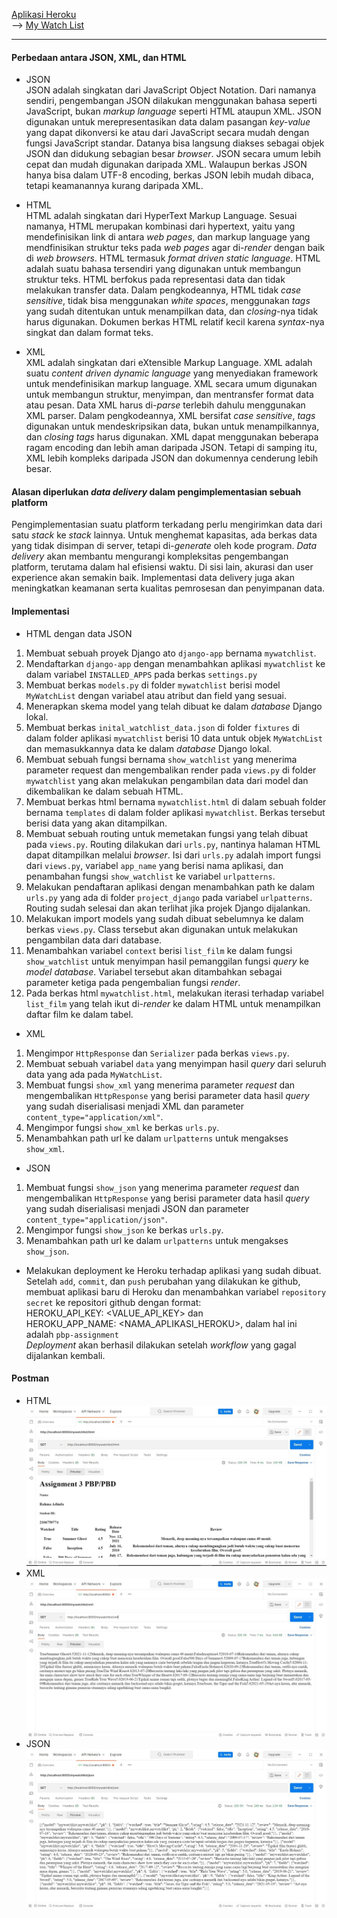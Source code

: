 [Aplikasi Heroku](https://pbp-assignment.herokuapp.com/) <br>
--> [My Watch List](https://pbp-assignment.herokuapp.com/mywatchlist/)
 <hr>
 
#### Perbedaan antara JSON, XML, dan HTML
- JSON <br>
JSON adalah singkatan dari JavaScript Object Notation. Dari namanya sendiri, pengembangan JSON dilakukan menggunakan bahasa seperti JavaScript, bukan _markup language_ seperti HTML ataupun XML. JSON digunakan untuk merepresentasikan data dalam pasangan _key-value_ yang dapat dikonversi ke atau dari JavaScript secara mudah dengan fungsi JavaScript standar. Datanya bisa langsung diakses sebagai objek JSON dan didukung sebagian besar _browser_. JSON secara umum lebih cepat dan mudah digunakan daripada XML. Walaupun berkas JSON hanya bisa dalam UTF-8 encoding, berkas JSON lebih mudah dibaca, tetapi keamanannya kurang daripada XML.

- HTML <br>
HTML adalah singkatan dari HyperText Markup Language. Sesuai namanya, HTML merupakan kombinasi dari hypertext, yaitu yang mendefinisikan link di antara _web pages_, dan markup language yang mendfinisikan struktur teks pada _web pages_ agar di-_render_ dengan baik di _web browsers_. HTML termasuk _format driven static language_. HTML adalah suatu bahasa tersendiri yang digunakan untuk membangun struktur teks. HTML berfokus pada representasi data dan tidak melakukan transfer data. Dalam pengkodeannya, HTML tidak _case sensitive_, tidak bisa menggunakan _white spaces_, menggunakan _tags_ yang sudah ditentukan untuk menampilkan data, dan _closing_-nya tidak harus digunakan. Dokumen berkas HTML relatif kecil karena _syntax_-nya singkat dan dalam format teks.

- XML <br>
XML adalah singkatan dari eXtensible Markup Language. XML adalah suatu _content driven dynamic language_ yang menyediakan framework untuk mendefinisikan markup language. XML secara umum digunakan untuk membangun struktur, menyimpan, dan mentransfer format data atau pesan. Data XML harus di-_parse_ terlebih dahulu menggunakan XML parser. Dalam pengkodeannya, XML bersifat _case sensitive_, _tags_ digunakan untuk mendeskripsikan data, bukan untuk menampilkannya, dan _closing tags_ harus digunakan. XML dapat menggunakan beberapa ragam encoding dan lebih aman daripada JSON. Tetapi di samping itu, XML lebih kompleks daripada JSON dan dokumennya cenderung lebih besar. 

#### Alasan diperlukan _data delivery_ dalam pengimplementasian sebuah platform
Pengimplementasian suatu platform terkadang perlu mengirimkan data dari satu _stack_ ke _stack_ lainnya. Untuk menghemat kapasitas, ada berkas data yang tidak disimpan di server, tetapi di-_generate_ oleh kode program. _Data delivery_ akan membantu mengurangi kompleksitas pengembangan platform, terutama dalam hal efisiensi waktu. Di sisi lain, akurasi dan user experience akan semakin baik. Implementasi data delivery juga akan meningkatkan keamanan serta kualitas pemrosesan dan penyimpanan data.

#### Implementasi

- HTML dengan data JSON
1. Membuat sebuah proyek Django ato `django-app` bernama `mywatchlist`.
2. Mendaftarkan `django-app` dengan menambahkan aplikasi `mywatchlist` ke dalam variabel `INSTALLED_APPS` pada berkas `settings.py`
3. Membuat berkas `models.py` di folder `mywatchlist` berisi model `MyWatchList` dengan variabel atau atribut dan field yang sesuai.
4. Menerapkan skema model yang telah dibuat ke dalam _database_ Django lokal.
5. Membuat berkas `inital_watchlist_data.json` di folder `fixtures` di dalam folder aplikasi `mywatchlist` berisi 10 data untuk objek `MyWatchList` dan memasukkannya data ke dalam _database_ Django lokal.
6. Membuat sebuah fungsi bernama `show_watchlist` yang menerima parameter request dan mengembalikan render pada `views.py` di folder `mywatchlist` yang akan melakukan pengambilan data dari model dan dikembalikan ke dalam sebuah HTML.
7. Membuat berkas html bernama `mywatchlist.html` di dalam sebuah folder bernama `templates` di dalam folder aplikasi `mywatchlist`. Berkas tersebut berisi data yang akan ditampilkan.
8. Membuat sebuah routing untuk memetakan fungsi yang telah dibuat pada `views.py`. Routing dilakukan dari `urls.py`, nantinya halaman HTML dapat ditampilkan melalui _browser_. Isi dari `urls.py` adalah import fungsi dari `views.py`, variabel `app_name` yang berisi nama aplikasi, dan penambahan fungsi `show_watchlist` ke variabel `urlpatterns`.
9. Melakukan pendaftaran aplikasi dengan menambahkan path ke dalam `urls.py` yang ada di folder `project_django` pada variabel `urlpatterns`. Routing sudah selesai dan akan terlihat jika projek Django dijalankan.
10. Melakukan import models yang sudah dibuat sebelumnya ke dalam berkas `views.py`. Class tersebut akan digunakan untuk melakukan pengambilan data dari database. 
11. Menambahkan variabel `context` berisi `list_film` ke dalam fungsi `show_watchlist` untuk menyimpan hasil pemanggilan fungsi _query_ ke _model database_. Variabel tersebut akan ditambahkan sebagai parameter ketiga pada pengembalian fungsi _render_.
12. Pada berkas html `mywatchlist.html`, melakukan iterasi terhadap variabel `list_film` yang telah ikut di-_render_ ke dalam HTML untuk menampilkan daftar film ke dalam tabel.

- XML
1. Mengimpor `HttpResponse` dan `Serializer` pada berkas `views.py`.
2. Membuat sebuah variabel `data` yang menyimpan hasil _query_ dari seluruh data yang ada pada `MyWatchList`.
3. Membuat fungsi `show_xml` yang menerima parameter _request_ dan mengembalikan `HttpResponse` yang berisi parameter data hasil _query_ yang sudah diserialisasi menjadi XML dan parameter `content_type="application/xml"`.
4. Mengimpor fungsi `show_xml` ke berkas `urls.py`.
5. Menambahkan path url ke dalam `urlpatterns` untuk mengakses `show_xml`.

- JSON
1. Membuat fungsi `show_json` yang menerima parameter _request_ dan mengembalikan `HttpResponse` yang berisi parameter data hasil _query_ yang sudah diserialisasi menjadi JSON dan parameter `content_type="application/json"`.
2. Mengimpor fungsi `show_json` ke berkas `urls.py`.
3. Menambahkan path url ke dalam `urlpatterns` untuk mengakses `show_json`.

- Melakukan deployment ke Heroku terhadap aplikasi yang sudah dibuat. <br>
Setelah `add`, `commit`, dan `push` perubahan yang dilakukan ke github, membuat aplikasi baru di Heroku dan menambahkan variabel `repository secret` ke repositori github dengan format: <br>
HEROKU_API_KEY: <VALUE_API_KEY> dan <br>
HEROKU_APP_NAME: <NAMA_APLIKASI_HEROKU>, dalam hal ini adalah `pbp-assignment` <br>
_Deployment_ akan berhasil dilakukan setelah _workflow_ yang gagal dijalankan kembali.

#### Postman
- HTML
![HTML](https://github.com/rahmaadnda/tugas-pbp/blob/main/Tugas%203%20-%20HTML%20Postman.jpg)
- XML
![XML](https://github.com/rahmaadnda/tugas-pbp/blob/main/Tugas%203%20-%20XML%20Postman.jpg)
- JSON
![JSON](https://github.com/rahmaadnda/tugas-pbp/blob/main/Tugas%203%20-%20JSON%20Postman.jpg)
